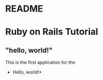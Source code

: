 # README

# Ruby on Rails Tutorial

## "hello, world!"

This is the first application for the
* Hello, world!*
